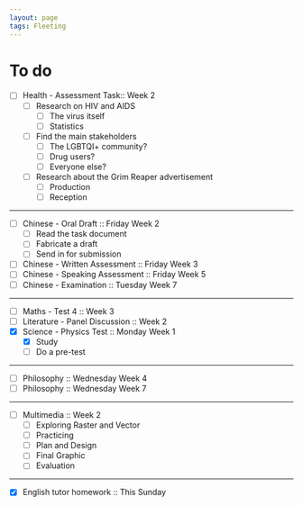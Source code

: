 ```yaml
---
layout: page
tags: Fleeting 
---
```


# To do

- [ ] Health - Assessment Task:: Week 2
	- [ ] Research on HIV and AIDS
		- [ ] The virus itself
		- [ ] Statistics
	- [ ] Find the main stakeholders
		- [ ] The LGBTQI+ community?
		- [ ] Drug users?
		- [ ] Everyone else?
	- [ ] Research about the Grim Reaper advertisement
		- [ ] Production
		- [ ] Reception

---

- [ ] Chinese - Oral Draft :: Friday Week 2
	- [ ] Read the task document
	- [ ] Fabricate a draft
	- [ ] Send in for submission
- [ ] Chinese - Written Assessment :: Friday Week 3
- [ ] Chinese - Speaking Assessment :: Friday Week 5
- [ ] Chinese - Examination :: Tuesday Week 7

---

- [ ] Maths - Test 4 :: Week 3
- [ ] Literature - Panel Discussion :: Week 2
- [x] Science - Physics Test :: Monday Week 1
	- [x] Study
	- [ ] Do a pre-test

---

- [ ] Philosophy :: Wednesday Week 4
- [ ] Philosophy :: Wednesday Week 7

---

- [ ] Multimedia :: Week 2
	- [ ] Exploring Raster and Vector
	- [ ] Practicing
	- [ ] Plan and Design
	- [ ] Final Graphic
	- [ ] Evaluation

--- 

- [x] English tutor homework :: This Sunday